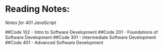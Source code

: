 # Reading Notes:
*Notes for 401 JavaScript*

##Code 102 - Intro to Software Development
##Code 201 - Foundations of Software Development
##Code 301 - Intermediate Software Development
##Code 401 - Advanced Software Development
